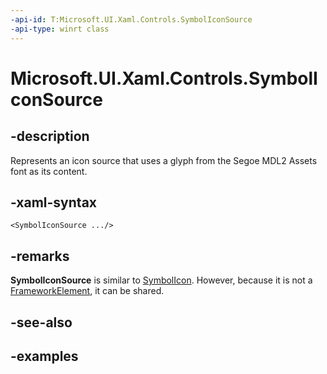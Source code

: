 ```yaml
---
-api-id: T:Microsoft.UI.Xaml.Controls.SymbolIconSource
-api-type: winrt class
---
```


<!-- Class syntax.
public class SymbolIconSource : IconSource, IconSource
-->

# Microsoft.UI.Xaml.Controls.SymbolIconSource

## -description

Represents an icon source that uses a glyph from the Segoe MDL2 Assets font as its content.

## -xaml-syntax

```xaml
<SymbolIconSource .../>
```

## -remarks

**SymbolIconSource** is similar to [SymbolIcon](symbolicon.md). However, because it is not a [FrameworkElement](/uwp/api/windows.ui.xaml.frameworkelement), it can be shared.

## -see-also

## -examples

